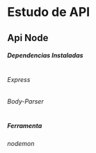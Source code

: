 # Estudo de API
## Api Node
##### Dependencias Instaladas
#
###### Express
###### Body-Parser
#
##### Ferramenta
###### nodemon


